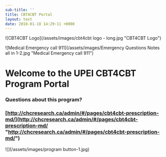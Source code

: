 ```yaml
---
sub-title: ''
title: CBT4CBT Portal
layout: text
date: 2018-01-18 14:29:11 +0000
---
```

![CBT4CBT Logo](/assets/images/cbt4cbt logo - long.jpg "CBT4CBT Logo")

![Medical Emergency call 911](/assets/images/Emergency Questions Notes all in 1-2.jpg "Medical Emergency call 911")

# Welcome to the UPEI CBT4CBT Program Portal

### Questions about this program?

### [http://chcresearch.ca/admin/#/pages/cbt4cbt-prescription-md/](http://chcresearch.ca/admin/#/pages/cbt4cbt-prescription-md/ "http://chcresearch.ca/admin/#/pages/cbt4cbt-prescription-md/")

![](/assets/images/program button-1.jpg)